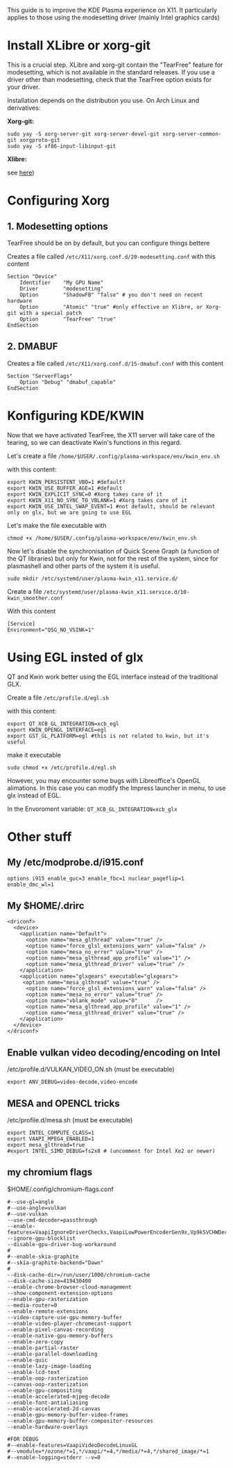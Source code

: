 This guide is to improve the KDE Plasma experience on X11. It particularly applies to those using the modesetting driver (mainly Intel graphics cards)

# Install XLibre or xorg-git

This is a crucial step. XLibre and xorg-git contain the "TearFree" feature for modesetting, which is not available in the standard releases. If you use a driver other than modesetting, check that the TearFree option exists for your driver.

Installation depends on the distribution you use. On Arch Linux and derivatives:

**Xorg-git:**

```
sudo yay -S xorg-server-git xorg-server-devel-git xorg-server-common-git xorgproto-git
sudo yay -S xf86-input-libinput-git 
```

**Xlibre:**

see [here](https://github.com/X11Libre/pkgbuilds-arch-based))

# Configuring Xorg

## 1. Modesetting options

TearFree should be on by default, but you can configure things bettere

Creates a file called ```/etc/X11/xorg.conf.d/20-modesetting.conf``` with this content

```
Section "Device"
    Identifier    "My GPU Name"
    Driver        "modesetting"
    Option        "ShadowFB" "false" # you don't need on recent hardware
    Option        "Atomic" "true" #only effective on Xlibre, or Xorg-git with a special patch
    Option        "TearFree" "true"
EndSection
```

## 2. DMABUF

Creates a file called ```/etc/X11/xorg.conf.d/15-dmabuf.conf``` with this content

```
Section "ServerFlags"
	Option "Debug" "dmabuf_capable"
EndSection
```

# Konfiguring KDE/KWIN

Now that we have activated TearFree, the X11 server will take care of the tearing, so we can deactivate Kwin's functions in this regard.

Let's create a file ```/home/$USER/.config/plasma-workspace/env/kwin_env.sh```

with this content:

```
export KWIN_PERSISTENT_VBO=1 #default?
export KWIN_USE_BUFFER_AGE=1 #default
export KWIN_EXPLICIT_SYNC=0 #Xorg takes care of it
export KWIN_X11_NO_SYNC_TO_VBLANK=1 #Xorg takes care of it
export KWIN_USE_INTEL_SWAP_EVENT=1 #not default, should be relevant only on glx, but we are going to use EGL
```

Let's make the file executable with

```chmod +x /home/$USER/.config/plasma-workspace/env/kwin_env.sh```

Now let's disable the synchronisation of Quick Scene Graph (a function of the QT libraries) but only for Kwin, not for the rest of the system, since for plasmashell and other parts of the system it is useful.


```sudo mkdir /etc/systemd/user/plasma-kwin_x11.service.d/```

Create a file ```/etc/systemd/user/plasma-kwin_x11.service.d/10-kwin_smoother.conf```

With this content

```
[Service]
Environment="QSG_NO_VSINK=1"
```

# Using EGL insted of glx

QT and Kwin work better using the EGL interface instead of the traditional GLX.

Create a file ```/etc/profile.d/egl.sh```

with this content:

```
export QT_XCB_GL_INTEGRATION=xcb_egl
export KWIN_OPENGL_INTERFACE=egl
export GST_GL_PLATFORM=egl #this is not related to kwin, but it's useful
```

make it executable 

```sudo chmod +x /etc/profile.d/egl.sh```

However, you may encounter some bugs with Libreoffice's OpenGL alimations. In this case you can modify the Impress launcher in menu, to use glx instead of EGL.

In the Envoroment variable: ```QT_XCB_GL_INTEGRATION=xcb_glx```

# Other stuff

## My /etc/modprobe.d/i915.conf

```
options i915 enable_guc=3 enable_fbc=1 nuclear_pageflip=1 enable_dmc_wl=1
```

## My $HOME/.drirc

```
<driconf>
  <device>
    <application name="Default">
      <option name="mesa_glthread" value="true" />
      <option name="force_glsl_extensions_warn" value="false" />
      <option name="mesa_no_error" value="true" />
      <option name="mesa_glthread_app_profile" value="1" />
      <option name="mesa_glthread_driver" value="true" />
    </application>
    <application name="glxgears" executable="glxgears">
     <option name="mesa_glthread" value="true" />
      <option name="force_glsl_extensions_warn" value="false" />
      <option name="mesa_no_error" value="true" />
      <option name="vblank_mode" value="0"      />
      <option name="mesa_glthread_app_profile" value="1" />
      <option name="mesa_glthread_driver" value="true" />
    </application>  
  </device>
</driconf>
```

## Enable vulkan video decoding/encoding on Intel

/etc/profile.d/VULKAN_VIDEO_ON.sh (must be executable)

```
export ANV_DEBUG=video-decode,video-encode
```

## MESA and OPENCL tricks

/etc/profile.d/mesa.sh (must be executable)

```
export INTEL_COMPUTE_CLASS=1
export VAAPI_MPEG4_ENABLED=1
export mesa_glthread=true
#export INTEL_SIMD_DEBUG=fs2x8 # (uncomment for Intel Xe2 or newer)
```

## my chromium flags

$HOME/.config/chromium-flags.conf

```
#--use-gl=angle 
#--use-angle=vulkan
#--use-vulkan
--use-cmd-decoder=passthrough
--enable-features=VaapiIgnoreDriverChecks,VaapiLowPowerEncoderGen9x,Vp9kSVCHWDecoding,VaapiVp9kSVCHWEncoding,DesktopScreenshots,SharingDesktopScreenshotsEdit,WebUIDarkMode,PlatformHEVCDecoderSupport,PlatformHEVCEncoderSupport,PartialRaster,CanvasOopRasterization,AcceleratedVideoDecoder,AcceleratedVideoEncoder,AcceleratedVideoDecodeLinuxGL,AcceleratedVideoDecodeLinuxZeroCopyGL,UseMultiPlaneFormatForHardwareVideo,Vulkan,DefaultANGLEVulkan,VulkanFromANGLE
--ignore-gpu-blocklist 
--disable-gpu-driver-bug-workaround
#
#--enable-skia-graphite
#--skia-graphite-backend="Dawn"
#
--disk-cache-dir=/run/user/1000/chromium-cache
--disk-cache-size=419430400
--enable-chrome-browser-cloud-management
--show-component-extension-options
--enable-gpu-rasterization
--media-router=0
--enable-remote-extensions
--video-capture-use-gpu-memory-buffer 
--enable-video-player-chromecast-support
--enable-pixel-canvas-recording
--enable-native-gpu-memory-buffers
--enable-zero-copy
--enable-partial-raster
--enable-parallel-downloading
--enable-quic
--enable-lazy-image-loading
--enable-lcd-text
--enable-oop-rasterization
--canvas-oop-rasterization
--enable-gpu-compositing
--enable-accelerated-mjpeg-decode
--enable-font-antialiasing
--enable-accelerated-2d-canvas
--enable-gpu-memory-buffer-video-frames
--enable-gpu-memory-buffer-compositor-resources
--enable-hardware-overlays

#FOR DEBUG
#--enable-features=VaapiVideoDecodeLinuxGL
#--vmodule=*/ozone/*=1,*/vaapi/*=4,*/media/*=4,*/shared_image/*=1
#--enable-logging=stderr --v=0 

```










